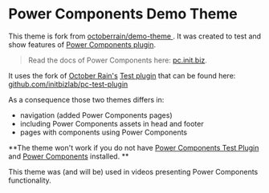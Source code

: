 Power Components Demo Theme
==========

This theme is fork from [octoberrain/demo-theme
](https://github.com/octoberrain/demo-theme). It was created to test and show features of [Power Components plugin](https://octobercms.com/plugin/initbiz-powercomponents).

> Read the docs of Power Components here: [pc.init.biz](http://pc.init.biz/).

It uses the fork of [October Rain's](https://github.com/octoberrain) [Test plugin](https://github.com/octoberrain/test-plugin) that can be found here: [github.com/initbizlab/pc-test-plugin](https://github.com/initbizlab/pc-test-plugin)

As a consequence those two themes differs in:

* navigation (added Power Components pages)
* including Power Components assets in head and footer
* pages with components using Power Components

**The theme won't work if you do not have [Power Components Test Plugin](https://github.com/initbizlab/pc-test-plugin) and [Power Components](https://octobercms.com/plugin/initbiz-powercomponents) installed.
**

This theme was (and will be) used in videos presenting Power Components functionality.
